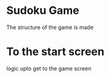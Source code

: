 # Sudoku Game
The structure of the game is  made

# To the start screen
logic upto get to the game screen